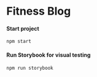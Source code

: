 # Fitness Blog

#### Start project

`npm start`

#### Run Storybook for visual testing

`npm run storybook`
